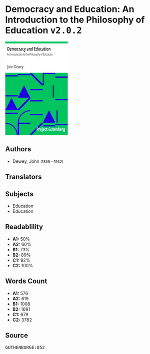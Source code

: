 # Democracy and Education: An Introduction to the Philosophy of Education <kbd>v2.0.2</kbd>

![](./cover.medium.jpg "")

## Authors


 - Dewey, John <small>(1859 - 1952)</small>

## Translators



## Subjects


 - Education
 - Education

## Readablility


 - **A1:** 50%
 - **A2:** 60%
 - **B1:** 73%
 - **B2:** 89%
 - **C1:** 92%
 - **C2:** 100%

## Words Count


 - **A1:** 576
 - **A2:** 619
 - **B1:** 1008
 - **B2:** 1691
 - **C1:** 679
 - **C2:** 3782

## Source


<kbd>GUTHENBURGE:852</kbd>
